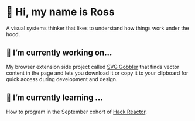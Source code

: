 # 👋 Hi, my name is Ross

A visual systems thinker that likes to understand how things work under the hood.

## 🔭 I’m currently working on...

My browser extension side project called [SVG Gobbler](https://github.com/rossmoody/svg-gobbler) that finds vector content in the page and lets you download it or copy it to your clipboard for quick access during development and design.

## 🌱 I’m currently learning ...

How to program in the September cohort of [Hack Reactor](https://www.hackreactor.com/). 
